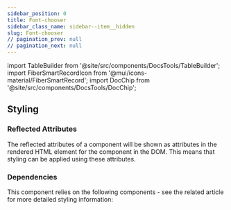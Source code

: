 ```yaml
---
sidebar_position: 0
title: Font-chooser
sidebar_class_name: sidebar--item__hidden
slug: Font-chooser
// pagination_prev: null
// pagination_next: null
---
```


import TableBuilder from '@site/src/components/DocsTools/TableBuilder';
import FiberSmartRecordIcon from '@mui/icons-material/FiberSmartRecord';
import DocChip from '@site/src/components/DocsTools/DocChip';

<DocChip tooltipText="This component will render with a shadow DOM, an API built into the browser that facilitates encapsulation." label="Scoped" target="_blank" clickable={false} iconName='scoped' />

<DocChip tooltipText="The name of the web component that will render in the DOM." label="bbj-font-chooser" clickable={false} iconName='code'/>

## Styling





### Reflected Attributes

  The reflected attributes of a component will be shown as attributes in the rendered HTML element for the component in the DOM. This means that styling can be applied using these attributes.
  
  <TableBuilder tag='bbj-font-chooser' table="reflects"/>

### Dependencies

  This component relies on the following components - see the related article for more detailed styling information:
  
  <TableBuilder tag='bbj-font-chooser' table="dependencies"/>
